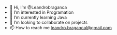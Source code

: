 - 👋 Hi, I’m @Leandrobraganca
- 👀 I’m interested in Programation 
- 🌱 I’m currently learning  Java
- 💞️ I’m looking to collaborate on projects
- 📫 How to reach me leandro.bragancal@gmail.com

<!---
Leandrobraganca/Leandrobraganca is a ✨ special ✨ repository because its `README.md` (this file) appears on your GitHub profile.
You can click the Preview link to take a look at your changes.
--->
